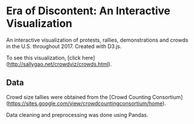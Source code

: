 # Era of Discontent: An Interactive Visualization

An interactive visualization of protests, rallies, demonstrations and crowds in the U.S. throughout 2017. Created with D3.js.

To see this visualization, [click here] (http://sallygao.net/crowdviz/crowds.html).

## Data

Crowd size tallies were obtained from the [Crowd Counting Consortium] (https://sites.google.com/view/crowdcountingconsortium/home).

Data cleaning and preprocessing was done using Pandas.
